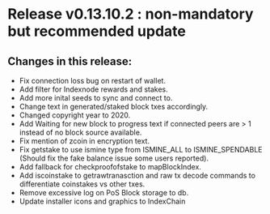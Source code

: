 # Release v0.13.10.2 : <b>non-mandatory</b> but <b>recommended</b> update 
## Changes in this release:
- Fix connection loss bug on restart of wallet.
- Add filter for Indexnode rewards and stakes.
- Add more inital seeds to sync and connect to.
- Change text in generated/staked block txes accordingly.
- Changed copyright year to 2020.
- Add Waiting for new block to progress text if connected peers are > 1 instead of no block source available.
- Fix mention of zcoin in encryption text.
- Fix getstake to use ismine type from ISMINE_ALL to ISMINE_SPENDABLE (Should fix the fake balance issue some users reported).
- Add fallback for checkproofofstake to mapBlockIndex.
- Add iscoinstake to getrawtranasction and raw tx decode commands to differentiate coinstakes vs other txes.
- Remove excessive log on PoS Block storage to db.
- Update installer icons and graphics to IndexChain